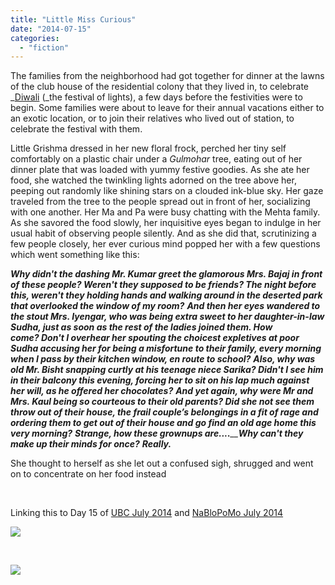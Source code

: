 ```yaml
---
title: "Little Miss Curious"
date: "2014-07-15"
categories: 
  - "fiction"
---
```


The families from the neighborhood had got together for dinner at the lawns of the club house of the residential colony that they lived in, to celebrate _[Diwali](http://en.wikipedia.org/wiki/Diwali) (_the festival of lights), a few days before the festivities were to begin. Some families were about to leave for their annual vacations either to an exotic location, or to join their relatives who lived out of station, to celebrate the festival with them.

Little Grishma dressed in her new floral frock, perched her tiny self comfortably on a plastic chair under a _Gulmohar_ tree, eating out of her dinner plate that was loaded with yummy festive goodies. As she ate her food, she watched the twinkling lights adorned on the tree above her, peeping out randomly like shining stars on a clouded ink-blue sky. Her gaze traveled from the tree to the people spread out in front of her, socializing with one another. Her Ma and Pa were busy chatting with the Mehta family. As she savored the food slowly, her inquisitive eyes began to indulge in her usual habit of observing people silently. And as she did that, scrutinizing a few people closely, her ever curious mind popped her with a few questions which went something like this:

_**Why didn't the dashing Mr. Kumar greet the glamorous Mrs. Bajaj in front of these people? Weren't they supposed to be friends? The night before this, weren't they holding hands and walking around in the deserted park that overlooked the window of my room?**_ _**And then her eyes wandered to the stout Mrs. Iyengar, who was being extra sweet to her daughter-in-law Sudha, just as soon as the rest of the ladies joined them. How come? Don't I overhear her spouting the choicest expletives at poor Sudha accusing her for being a misfortune to their family, every morning when I pass by their kitchen window, en route to school?**_ _**Also, why was old Mr. Bisht snapping curtly at his teenage niece Sarika? Didn't I see him in their balcony this evening, forcing her to sit on his lap much against her will, as he offered her chocolates?**_ _**And yet again, why were Mr and Mrs. Kaul being so courteous to their old parents? Did she not see them throw out of their house, the frail couple’s belongings in a fit of rage and ordering them to get out of their house and go find an old age home this very morning?**_ _**Strange, how these grownups are....**__**Why can't they make up their minds for once?**_ _**Really.**_ 

She thought to herself as she let out a confused sigh, shrugged and went on to concentrate on her food instead

 

Linking this to Day 15 of [UBC July 2014](http://ultimateblogchallenge.com/) and [NaBloPoMo July 2014](http://www.blogher.com/nablopomo-july-2014-blogroll)

[![](images/UBC-banner216.png)](http://ifsbutsandsetcs.com/wp-content/uploads/2014/07/UBC-banner216.png)

 

[![](images/NaBloPoMo_0714_465x287_DECADE_016.jpg)](http://ifsbutsandsetcs.com/wp-content/uploads/2014/07/NaBloPoMo_0714_465x287_DECADE_016.jpg)

